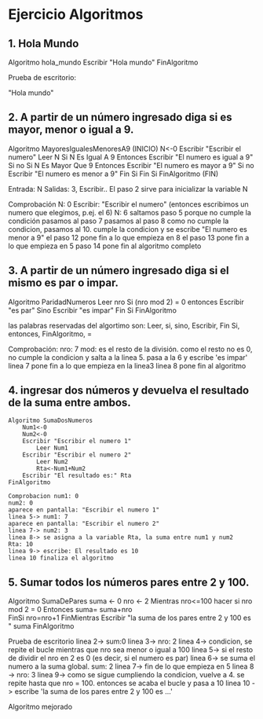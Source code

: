 # Ejercicio Algoritmos

## 1. Hola Mundo
Algoritmo hola_mundo
	Escribir "Hola mundo"
FinAlgoritmo

Prueba de escritorio: 

"Hola mundo"

## 2. A partir de un número ingresado diga si es mayor, menor o igual a 9.

Algoritmo MayoresIgualesMenoresA9 (INICIO)
	N<-0
	Escribir "Escribir el numero"
	Leer N
	Si N Es Igual A 9 Entonces
		Escribir "El numero es igual a 9"
	Si no
		Si N Es Mayor Que 9 Entonces
			Escribir "El numero es mayor a 9"
		Si no
			Escribir "El numero es menor a 9"
		Fin Si
	Fin Si
FinAlgoritmo (FIN)

Entrada: N
Salidas: 3, Escribir..
El paso 2 sirve para inicializar la variable N

Comprobación N: 0
Escribir: "Escribir el numero" (entonces escribimos un numero que elegimos, p.ej. el 6)
N: 6
saltamos paso 5 porque no cumple la condición
pasamos al paso 7
pasamos al paso 8
como no cumple la condicion, pasamos al 10. cumple la condicion y se escribe "El numero es menor a 9"
el paso 12 pone fin a lo que empieza en 8
el paso 13 pone fin a lo que empieza en 5
paso 14 pone fin al algoritmo completo

## 3. A partir de un número ingresado diga si el mismo es par o impar.

Algoritmo ParidadNumeros
	Leer nro
	Si (nro mod 2) = 0 entonces
		Escribir "es par"
	Sino
		Escribir "es impar"
	Fin Si
FinAlgoritmo

las palabras reservadas del algortimo son: Leer, si, sino, Escribir, Fin Si, entonces, FinAlgoritmo, =

Comprobación:
nro: 7
mod: es el resto de la división. como el resto no es 0, no cumple la condicion y salta a la linea 5. pasa a la 6 y escribe 'es impar'
linea 7 pone fin a lo que empieza en la linea3
linea 8 pone fin al algoritmo

## 4. ingresar dos números y devuelva el resultado de la suma entre ambos.

```
Algoritmo SumaDosNumeros
    Num1<-0
    Num2<-0
    Escribir "Escribir el numero 1"
    	Leer Num1
    Escribir "Escribir el numero 2"
    	Leer Num2
    	Rta<-Num1+Num2
    Escribir "El resultado es:" Rta
FinAlgoritmo
```
```
Comprobacion num1: 0
num2: 0
aparece en pantalla: "Escribir el numero 1"
linea 5-> num1: 7
aparece en pantalla: "Escribir el numero 2"
linea 7-> num2: 3
linea 8-> se asigna a la variable Rta, la suma entre num1 y num2
Rta: 10
linea 9-> escribe: El resultado es 10
linea 10 finaliza el algoritmo
```

## 5. Sumar todos los números pares entre 2 y 100.


Algoritmo SumaDePares
	suma <- 0
	nro <- 2
	Mientras nro<=100 hacer
		si nro mod 2 = 0 Entonces
			suma= suma+nro			
		FinSi
		nro=nro+1
	FinMientras
	Escribir "la suma de los pares entre 2 y 100 es " suma
FinAlgoritmo

 Prueba de escritorio
linea 2-> sum:0
linea 3-> nro: 2
linea 4-> condicion, se repite el bucle mientras que nro sea menor o igual a 100
linea 5-> si el resto de dividir el nro en 2 es 0 (es decir, si el numero es par)
linea 6-> se suma el numero a la suma global. sum: 2
linea 7-> fin de lo que empieza en 5
linea 8 -> nro: 3
linea 9-> como se sigue cumpliendo la condicion, vuelve a 4. se repite hasta que nro = 100. entonces se acaba el bucle y pasa a 10
linea 10 -> escribe 'la suma de los pares entre 2 y 100 es ...'

Algoritmo mejorado